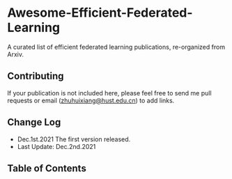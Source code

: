 # Awesome-Efficient-Federated-Learning
A curated list of efficient federated learning publications, re-organized from Arxiv.
## Contributing
If your publication is not included here, please feel free to send me pull requests or email (zhuhuixiang@hust.edu.cn) to add links.
## Change Log
- Dec.1st.2021 The first version released.
- Last Update: Dec.2nd.2021
## Table of Contents
